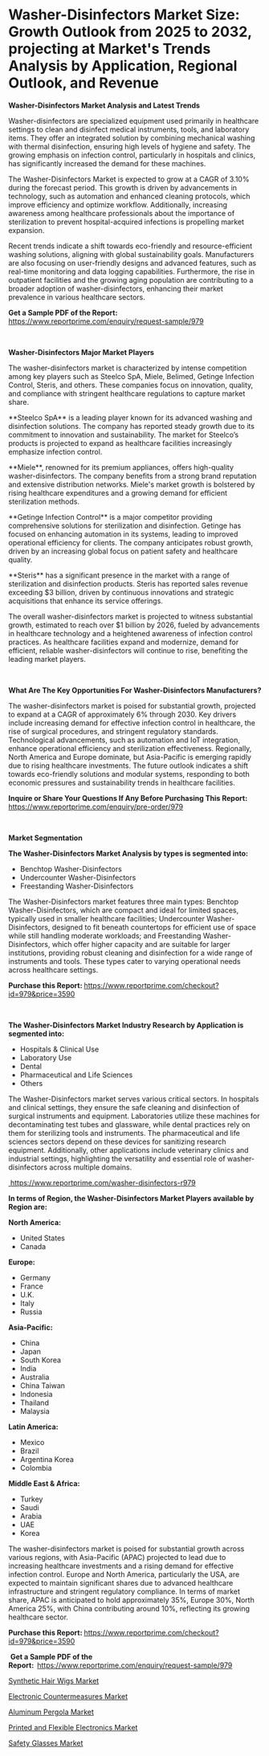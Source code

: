 <p><h1>Washer-Disinfectors Market Size: Growth Outlook from 2025 to 2032, projecting at Market's Trends Analysis by Application, Regional Outlook, and Revenue</h1></p><p><strong>Washer-Disinfectors Market Analysis and Latest Trends</strong></p>
<p><p>Washer-disinfectors are specialized equipment used primarily in healthcare settings to clean and disinfect medical instruments, tools, and laboratory items. They offer an integrated solution by combining mechanical washing with thermal disinfection, ensuring high levels of hygiene and safety. The growing emphasis on infection control, particularly in hospitals and clinics, has significantly increased the demand for these machines.</p><p>The Washer-Disinfectors Market is expected to grow at a CAGR of 3.10% during the forecast period. This growth is driven by advancements in technology, such as automation and enhanced cleaning protocols, which improve efficiency and optimize workflow. Additionally, increasing awareness among healthcare professionals about the importance of sterilization to prevent hospital-acquired infections is propelling market expansion.</p><p>Recent trends indicate a shift towards eco-friendly and resource-efficient washing solutions, aligning with global sustainability goals. Manufacturers are also focusing on user-friendly designs and advanced features, such as real-time monitoring and data logging capabilities. Furthermore, the rise in outpatient facilities and the growing aging population are contributing to a broader adoption of washer-disinfectors, enhancing their market prevalence in various healthcare sectors.</p></p>
<p><strong>Get a Sample PDF of the Report:&nbsp;</strong> <a href="https://www.reportprime.com/enquiry/request-sample/979?utm_campaign=2217&utm_medium=2&utm_source=Github&utm_content=ia&utm_term=18032025&utm_id=washer-disinfectors">https://www.reportprime.com/enquiry/request-sample/979</a></p>
<p>&nbsp;</p>
<p><strong>Washer-Disinfectors Major Market Players</strong></p>
<p><p>The washer-disinfectors market is characterized by intense competition among key players such as Steelco SpA, Miele, Belimed, Getinge Infection Control, Steris, and others. These companies focus on innovation, quality, and compliance with stringent healthcare regulations to capture market share.</p><p>**Steelco SpA** is a leading player known for its advanced washing and disinfection solutions. The company has reported steady growth due to its commitment to innovation and sustainability. The market for Steelco’s products is projected to expand as healthcare facilities increasingly emphasize infection control.</p><p>**Miele**, renowned for its premium appliances, offers high-quality washer-disinfectors. The company benefits from a strong brand reputation and extensive distribution networks. Miele's market growth is bolstered by rising healthcare expenditures and a growing demand for efficient sterilization methods.</p><p>**Getinge Infection Control** is a major competitor providing comprehensive solutions for sterilization and disinfection. Getinge has focused on enhancing automation in its systems, leading to improved operational efficiency for clients. The company anticipates robust growth, driven by an increasing global focus on patient safety and healthcare quality.</p><p>**Steris** has a significant presence in the market with a range of sterilization and disinfection products. Steris has reported sales revenue exceeding $3 billion, driven by continuous innovations and strategic acquisitions that enhance its service offerings.</p><p>The overall washer-disinfectors market is projected to witness substantial growth, estimated to reach over $1 billion by 2026, fueled by advancements in healthcare technology and a heightened awareness of infection control practices. As healthcare facilities expand and modernize, demand for efficient, reliable washer-disinfectors will continue to rise, benefiting the leading market players.</p></p>
<p>&nbsp;</p>
<p><strong>What Are The Key Opportunities For Washer-Disinfectors Manufacturers?</strong></p>
<p><p>The washer-disinfectors market is poised for substantial growth, projected to expand at a CAGR of approximately 6% through 2030. Key drivers include increasing demand for effective infection control in healthcare, the rise of surgical procedures, and stringent regulatory standards. Technological advancements, such as automation and IoT integration, enhance operational efficiency and sterilization effectiveness. Regionally, North America and Europe dominate, but Asia-Pacific is emerging rapidly due to rising healthcare investments. The future outlook indicates a shift towards eco-friendly solutions and modular systems, responding to both economic pressures and sustainability trends in healthcare facilities.</p></p>
<p><strong>Inquire or Share Your Questions If Any Before Purchasing This Report:</strong> <a href="https://www.reportprime.com/enquiry/pre-order/979?utm_campaign=2217&utm_medium=2&utm_source=Github&utm_content=ia&utm_term=18032025&utm_id=washer-disinfectors">https://www.reportprime.com/enquiry/pre-order/979</a></p>
<p>&nbsp;</p>
<p><strong>Market Segmentation</strong></p>
<p><strong>The Washer-Disinfectors Market Analysis by types is segmented into:</strong></p>
<p><ul><li>Benchtop Washer-Disinfectors</li><li>Undercounter Washer-Disinfectors</li><li>Freestanding Washer-Disinfectors</li></ul></p>
<p><p>The Washer-Disinfectors market features three main types: Benchtop Washer-Disinfectors, which are compact and ideal for limited spaces, typically used in smaller healthcare facilities; Undercounter Washer-Disinfectors, designed to fit beneath countertops for efficient use of space while still handling moderate workloads; and Freestanding Washer-Disinfectors, which offer higher capacity and are suitable for larger institutions, providing robust cleaning and disinfection for a wide range of instruments and tools. These types cater to varying operational needs across healthcare settings.</p></p>
<p><strong>Purchase this Report:&nbsp;</strong><a href="https://www.reportprime.com/checkout?id=979&price=3590&utm_campaign=2217&utm_medium=2&utm_source=Github&utm_content=ia&utm_term=18032025&utm_id=washer-disinfectors">https://www.reportprime.com/checkout?id=979&price=3590</a></p>
<p>&nbsp;</p>
<p><strong>The Washer-Disinfectors Market Industry Research by Application is segmented into:</strong></p>
<p><ul><li>Hospitals & Clinical Use</li><li>Laboratory Use</li><li>Dental</li><li>Pharmaceutical and Life Sciences</li><li>Others</li></ul></p>
<p><p>The Washer-Disinfectors market serves various critical sectors. In hospitals and clinical settings, they ensure the safe cleaning and disinfection of surgical instruments and equipment. Laboratories utilize these machines for decontaminating test tubes and glassware, while dental practices rely on them for sterilizing tools and instruments. The pharmaceutical and life sciences sectors depend on these devices for sanitizing research equipment. Additionally, other applications include veterinary clinics and industrial settings, highlighting the versatility and essential role of washer-disinfectors across multiple domains.</p></p>
<p><a href="https://www.reportprime.com/washer-disinfectors-r979?utm_campaign=2217&utm_medium=2&utm_source=Github&utm_content=ia&utm_term=18032025&utm_id=washer-disinfectors">&nbsp;https://www.reportprime.com/washer-disinfectors-r979</a></p>
<p><strong>In terms of Region, the Washer-Disinfectors Market Players available by Region are:</strong></p>
<p>
    <p> <strong> North America: </strong>
        <ul>
            <li>United States</li>
            <li>Canada</li>
        </ul>
        </p> 
    <p> <strong> Europe: </strong>
        <ul>
            <li>Germany</li>
            <li>France</li>
            <li>U.K.</li>
            <li>Italy</li>
            <li>Russia</li>
        </ul>
        </p> 
    <p> <strong> Asia-Pacific: </strong>
        <ul>
            <li>China</li>
            <li>Japan</li>
            <li>South Korea</li>
            <li>India</li>
            <li>Australia</li>
            <li>China Taiwan</li>
            <li>Indonesia</li>
            <li>Thailand</li>
            <li>Malaysia</li>
        </ul>
        </p> 
    <p> <strong> Latin America: </strong>
        <ul>
            <li>Mexico</li>
            <li>Brazil</li>
            <li>Argentina Korea</li>
            <li>Colombia</li>
        </ul>
        </p> 
    <p> <strong> Middle East & Africa: </strong>
        <ul>
            <li>Turkey</li>
            <li>Saudi</li>
            <li>Arabia</li>
            <li>UAE</li>
            <li>Korea</li>
        </ul>
    </p>
    </p>
<p><p>The washer-disinfectors market is poised for substantial growth across various regions, with Asia-Pacific (APAC) projected to lead due to increasing healthcare investments and a rising demand for effective infection control. Europe and North America, particularly the USA, are expected to maintain significant shares due to advanced healthcare infrastructure and stringent regulatory compliance. In terms of market share, APAC is anticipated to hold approximately 35%, Europe 30%, North America 25%, with China contributing around 10%, reflecting its growing healthcare sector.</p></p>
<p><strong>Purchase this Report: </strong><a href="https://www.reportprime.com/checkout?id=979&price=3590&utm_campaign=2217&utm_medium=2&utm_source=Github&utm_content=ia&utm_term=18032025&utm_id=washer-disinfectors">https://www.reportprime.com/checkout?id=979&price=3590</a></p>
<p>&nbsp;<strong>Get a Sample PDF of the Report:&nbsp;&nbsp;</strong><a href="https://www.reportprime.com/enquiry/request-sample/979?utm_campaign=2217&utm_medium=2&utm_source=Github&utm_content=ia&utm_term=18032025&utm_id=washer-disinfectors">https://www.reportprime.com/enquiry/request-sample/979</a></p>
<p><strong></strong></p>
<p><p><a href="https://github.com/gaiusmelyna/Market-Research-Report-List-1/blob/main/synthetic-hair-wigs-market.md?utm_campaign=2217&utm_medium=2&utm_source=Github&utm_content=ia&utm_term=18032025&utm_id=washer-disinfectors">Synthetic Hair Wigs Market</a></p><p><a href="https://www.linkedin.com/pulse/electronic-countermeasures-landscape-product-spectrum-market-kauhc?utm_campaign=2217&utm_medium=2&utm_source=Github&utm_content=ia&utm_term=18032025&utm_id=washer-disinfectors">Electronic Countermeasures Market</a></p><p><a href="https://www.linkedin.com/pulse/comprehending-rapid-growth-global-aluminum-pergola-market-oqmzc?utm_campaign=2217&utm_medium=2&utm_source=Github&utm_content=ia&utm_term=18032025&utm_id=washer-disinfectors">Aluminum Pergola Market</a></p><p><a href="https://www.linkedin.com/pulse/why-printed-flexible-electronics-market-rise-exploring-128-2yogc?utm_campaign=2217&utm_medium=2&utm_source=Github&utm_content=ia&utm_term=18032025&utm_id=washer-disinfectors">Printed and Flexible Electronics Market</a></p><p><a href="https://github.com/meenafadilkh/Market-Research-Report-List-1/blob/main/safety-glasses-market.md?utm_campaign=2217&utm_medium=2&utm_source=Github&utm_content=ia&utm_term=18032025&utm_id=washer-disinfectors">Safety Glasses Market</a></p></p>